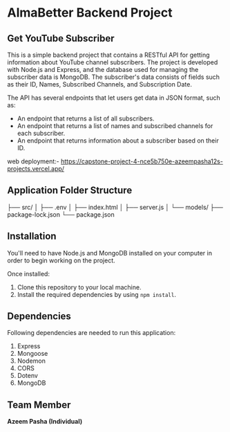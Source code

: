 # AlmaBetter Backend Project

## Get YouTube Subscriber

This is a simple backend project that contains a RESTful API for getting information about YouTube channel subscribers. The project is developed with Node.js and Express, and the database used for managing the subscriber data is MongoDB. The subscriber's data consists of fields such as their ID, Names, Subscribed Channels, and Subscription Date.

The API has several endpoints that let users get data in JSON format, such as:
- An endpoint that returns a list of all subscribers.
- An endpoint that returns a list of names and subscribed channels for each subscriber.
- An endpoint that returns information about a subscriber based on their ID.

web deployment:- https://capstone-project-4-nce5b750e-azeempasha12s-projects.vercel.app/

## Application Folder Structure

├── src/
│ ├── .env
│ ├── index.html
│ ├── server.js
│ └── models/
├── package-lock.json
└── package.json



## Installation

You'll need to have Node.js and MongoDB installed on your computer in order to begin working on the project.

Once installed:
1. Clone this repository to your local machine.
2. Install the required dependencies by using `npm install`.

## Dependencies

Following dependencies are needed to run this application:
1. Express
2. Mongoose
3. Nodemon
4. CORS
5. Dotenv
6. MongoDB

## Team Member

**Azeem Pasha (Individual)**
